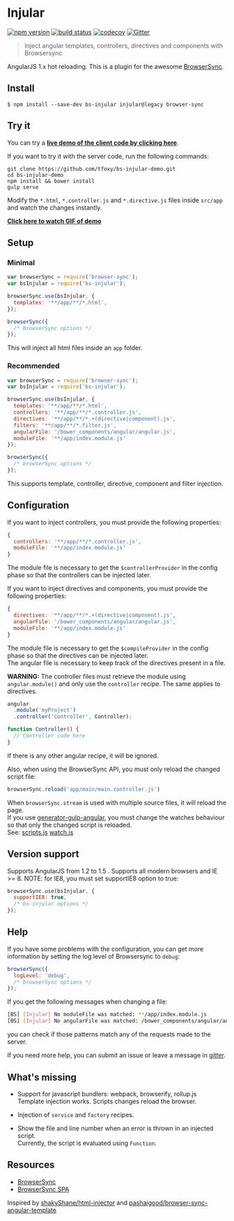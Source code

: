 # Injular

[![npm version](http://img.shields.io/npm/v/bs-injular.svg)](https://npmjs.org/package/bs-injular)
[![build status](https://img.shields.io/travis/tfoxy/bs-injular.svg)](https://travis-ci.org/tfoxy/bs-injular)
[![codecov](https://codecov.io/gh/tfoxy/bs-injular/branch/master/graph/badge.svg)](https://codecov.io/gh/tfoxy/bs-injular)
[![Gitter](https://badges.gitter.im/tfoxy/bs-injular.svg)](https://gitter.im/tfoxy/bs-injular?utm_source=badge&utm_medium=badge&utm_campaign=pr-badge)

> Inject angular templates, controllers, directives and components with Browsersync

AngularJS 1.x hot reloading.
This is a plugin for the awesome [BrowserSync](https://browsersync.io).


## Install

```shell
$ npm install --save-dev bs-injular injular@legacy browser-sync
```


## Try it

You can try a **[live demo of the client code by clicking here](https://tfoxy.github.io/bs-injular-live-demo/#/gh-gist/83f19f04eacc289cd0fc7afedd66559f)**.

If you want to try it with the server code, run the following commands:

```shell
git clone https://github.com/tfoxy/bs-injular-demo.git
cd bs-injular-demo
npm install && bower install
gulp serve
```

Modify the `*.html`, `*.controller.js` and `*.directive.js` files inside `src/app`
and watch the changes instantly.

**[Click here to watch GIF of demo](https://raw.githubusercontent.com/tfoxy/bs-injular-demo/master/bs-injular.gif)**


## Setup

### Minimal

```js
var browserSync = require('browser-sync');
var bsInjular = require('bs-injular');

browserSync.use(bsInjular, {
  templates: '**/app/**/*.html',
});

browserSync({
  /* browserSync options */
});
```

This will inject all html files inside an `app` folder.

### Recommended

```js
var browserSync = require('browser-sync');
var bsInjular = require('bs-injular');

browserSync.use(bsInjular, {
  templates: '**/app/**/*.html',
  controllers: '**/app/**/*.controller.js',
  directives: '**/app/**/*.+(directive|component).js',
  filters: '**/app/**/*.filter.js',
  angularFile: '/bower_components/angular/angular.js',
  moduleFile: '**/app/index.module.js'
});

browserSync({
  /* browserSync options */
});
```

This supports template, controller, directive, component and filter injection.


## Configuration

If you want to inject controllers, you must provide the following properties:

```js
{
  controllers: '**/app/**/*.controller.js',
  moduleFile: '**/app/index.module.js'
}
```

The module file is necessary to get the `$controllerProvider`
in the config phase so that the controllers can be injected later.

If you want to inject directives and components, you must provide the following properties:

```js
{
  directives: '**/app/**/*.+(directive|component).js',
  angularFile: '/bower_components/angular/angular.js',
  moduleFile: '**/app/index.module.js'
}
```

The module file is necessary to get the `$compileProvider`
in the config phase so that the directives can be injected later.  
The angular file is necessary to keep track of the directives present in a file.

**WARNING:** The controller files must retrieve the module using `angular.module()`
and only use the `controller` recipe. The same applies to directives.

```js
angular
  .module('myProject')
  .controller('Controller', Controller);

function Controller() {
  // Controller code here
}
```

If there is any other angular recipe, it will be ignored.


Also, when using the BrowserSync API, you must only reload the changed script file:
```js
browserSync.reload('app/main/main.controller.js')
```
When `browserSync.stream` is used with multiple source files, it will reload the page.  
If you use 
[generator-gulp-angular](https://github.com/Swiip/generator-gulp-angular),
you must change the watches behaviour so that only the changed script is reloaded.  
See:
[scripts.js](https://github.com/tfoxy/bs-injular-demo/blob/master/gulp/scripts.js#L13-L18)
[watch.js](https://github.com/tfoxy/bs-injular-demo/blob/master/gulp/watch.js#L26-L32)


## Version support

Supports AngularJS from 1.2 to 1.5 .
Supports all modern browsers and IE >= 8.
NOTE: for IE8, you must set supportIE8 option to true:

```js
browserSync.use(bsInjular, {
  supportIE8: true,
  /* bs-injular options */
});
```


## Help

If you have some problems with the configuration,
you can get more information by setting the log level of Browsersync to `debug`:

```js
browserSync({
  logLevel: 'debug',
  /* browserSync options */
});
```

If you get the following messages when changing a file:
```sh
[BS] [Injular] No moduleFile was matched: **/app/index.module.js
[BS] [Injular] No angularFile was matched: /bower_components/angular/angular.js
```
you can check if those patterns match any of the requests made to the server.

If you need more help, you can submit an issue
or leave a message in [gitter](https://gitter.im/tfoxy/bs-injular).


## What's missing

* Support for javascript bundlers: webpack, browserify, rollup<i></i>.js  
  Template injection works. Scripts changes reload the browser.

* Injection of `service` and `factory` recipes.

* Show the file and line number when an error is thrown in an injected script.  
  Currently, the script is evaluated using `Function`.


## Resources

* [BrowserSync](https://github.com/shakyShane/browser-sync)
* [BrowserSync SPA](https://github.com/shakyShane/browser-sync-spa)

Inspired by
[shakyShane/html-injector](https://github.com/shakyShane/html-injector)
and
[pashaigood/browser-sync-angular-template](https://github.com/pashaigood/browser-sync-angular-template)
